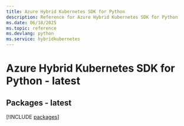 ```yaml
---
title: Azure Hybrid Kubernetes SDK for Python
description: Reference for Azure Hybrid Kubernetes SDK for Python
ms.date: 06/18/2025
ms.topic: reference
ms.devlang: python
ms.service: hybridkubernetes
---
```

# Azure Hybrid Kubernetes SDK for Python - latest
## Packages - latest
[!INCLUDE [packages](hybrid-kubernetes-index.md)]